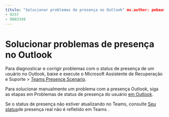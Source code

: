 ```yaml
---
título: "Solucionar problemas de presença no Outlook" ms.author: pebaum author: pebaum manager: scotv ms.date: 04/08/2021 ms.audience: Admin ms.topic: article ms.service: o365-administration ROBOTS: NOINDEX, NOFOLLOW localization_priority: Priority ms.collection: Adm_O365 ms.custom: (
- 9257
- 9003349
---
```


# <a name="troubleshoot-presence-issues-in-outlook"></a>Solucionar problemas de presença no Outlook

Para diagnosticar e corrigir problemas com o status de presença de um usuário no Outlook, baixe e execute o Microsoft Assistente de Recuperação e Suporte > [Teams Presence Scenario](https://aka.ms/SaRA-TeamsPresenceScenario).

Para solucionar manualmente um problema com a presença Outlook, siga as etapas em Problemas de status de presença do usuário [em Outlook](https://docs.microsoft.com/microsoftteams/troubleshoot/teams-im-presence/issues-with-presence-in-outlook).

Se o status de presença não estiver atualizando no Teams, consulte [Seu status](https://docs.microsoft.com/microsoftteams/troubleshoot/teams-im-presence/presence-not-show-actual-status)de presença real não é refletido em Teams .
